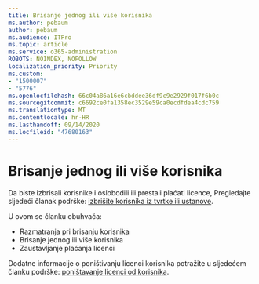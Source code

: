 ```yaml
---
title: Brisanje jednog ili više korisnika
ms.author: pebaum
author: pebaum
ms.audience: ITPro
ms.topic: article
ms.service: o365-administration
ROBOTS: NOINDEX, NOFOLLOW
localization_priority: Priority
ms.custom:
- "1500007"
- "5776"
ms.openlocfilehash: 66c04a86a16e6cbddee36df9c9e2929f017f6b0c
ms.sourcegitcommit: c6692ce0fa1358ec3529e59ca0ecdfdea4cdc759
ms.translationtype: MT
ms.contentlocale: hr-HR
ms.lasthandoff: 09/14/2020
ms.locfileid: "47680163"
---
```

# <a name="delete-one-or-more-users"></a>Brisanje jednog ili više korisnika

Da biste izbrisali korisnike i oslobodili ili prestali plaćati licence, Pregledajte sljedeći članak podrške:  [izbrišite korisnika iz tvrtke ili ustanove](https://docs.microsoft.com/microsoft-365/admin/add-users/delete-a-user?view=o365-worldwide).

U ovom se članku obuhvaća:

- Razmatranja pri brisanju korisnika
- Brisanje jednog ili više korisnika
- Zaustavljanje plaćanja licenci

Dodatne informacije o poništivanju licenci korisnika potražite u sljedećem članku podrške: [poništavanje licenci od korisnika](https://docs.microsoft.com/microsoft-365/admin/manage/remove-licenses-from-users?view=o365-worldwide).